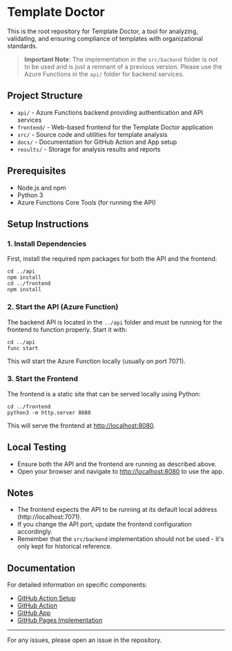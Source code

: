 # Template Doctor

This is the root repository for Template Doctor, a tool for analyzing, validating, and ensuring compliance of templates with organizational standards.

> **Important Note**: The implementation in the `src/backend` folder is not to be used and is just a remnant of a previous version. Please use the Azure Functions in the `api/` folder for backend services.

## Project Structure

- `api/` - Azure Functions backend providing authentication and API services
- `frontend/` - Web-based frontend for the Template Doctor application
- `src/` - Source code and utilities for template analysis
- `docs/` - Documentation for GitHub Action and App setup
- `results/` - Storage for analysis results and reports

## Prerequisites
- Node.js and npm
- Python 3
- Azure Functions Core Tools (for running the API)

## Setup Instructions

### 1. Install Dependencies
First, install the required npm packages for both the API and the frontend:

```
cd ../api
npm install
cd ../frontend
npm install
```

### 2. Start the API (Azure Function)
The backend API is located in the `../api` folder and must be running for the frontend to function properly. Start it with:

```
cd ../api
func start
```

This will start the Azure Function locally (usually on port 7071).

### 3. Start the Frontend
The frontend is a static site that can be served locally using Python:

```
cd ../frontend
python3 -m http.server 8080
```

This will serve the frontend at [http://localhost:8080](http://localhost:8080).

## Local Testing
- Ensure both the API and the frontend are running as described above.
- Open your browser and navigate to [http://localhost:8080](http://localhost:8080) to use the app.

## Notes
- The frontend expects the API to be running at its default local address (http://localhost:7071).
- If you change the API port, update the frontend configuration accordingly.
- Remember that the `src/backend` implementation should not be used - it's only kept for historical reference.

## Documentation

For detailed information on specific components:

- [GitHub Action Setup](docs/GITHUB_ACTION_SETUP.md)
- [GitHub Action](docs/GITHUB_ACTION.md)
- [GitHub App](docs/GITHUB_APP.md)
- [GitHub Pages Implementation](docs/github-pages-implementation.md)

---

For any issues, please open an issue in the repository.
